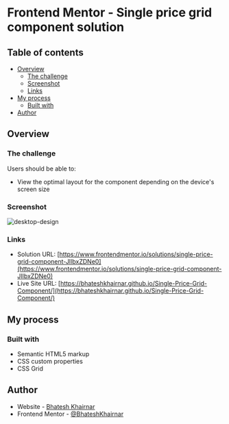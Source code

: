 # Frontend Mentor - Single price grid component solution

## Table of contents

- [Overview](#overview)
  - [The challenge](#the-challenge)
  - [Screenshot](#screenshot)
  - [Links](#links)
- [My process](#my-process)
  - [Built with](#built-with)
- [Author](#author)

## Overview

### The challenge

Users should be able to:

- View the optimal layout for the component depending on the device's screen size

### Screenshot

![desktop-design](https://github.com/BhateshKhairnar/Single-Price-Grid-Component/assets/111328681/30c585c8-0eaf-41ee-ae77-3370e6d2921a)


### Links

- Solution URL: [https://www.frontendmentor.io/solutions/single-price-grid-component-JIlbxZDNe0](https://www.frontendmentor.io/solutions/single-price-grid-component-JIlbxZDNe0)
- Live Site URL: [https://bhateshkhairnar.github.io/Single-Price-Grid-Component/](https://bhateshkhairnar.github.io/Single-Price-Grid-Component/)

## My process

### Built with

- Semantic HTML5 markup
- CSS custom properties
- CSS Grid

## Author

- Website - [Bhatesh Khairnar](https://www.your-site.com)
- Frontend Mentor - [@BhateshKhairnar](https://www.frontendmentor.io/profile/BhateshKhairnar)
  
